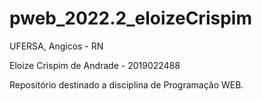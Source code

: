 # pweb_2022.2_eloizeCrispim

UFERSA, Angicos - RN


Eloize Crispim de Andrade - 2019022488


Repositório destinado a disciplina de Programação WEB.

